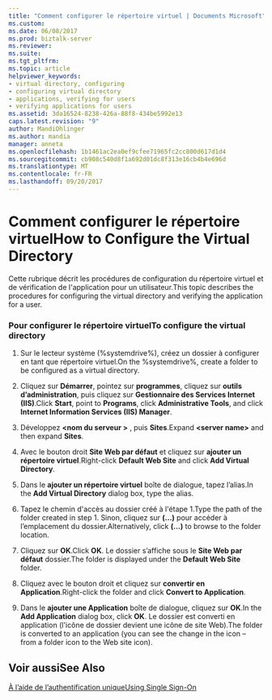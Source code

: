 ```yaml
---
title: "Comment configurer le répertoire virtuel | Documents Microsoft"
ms.custom: 
ms.date: 06/08/2017
ms.prod: biztalk-server
ms.reviewer: 
ms.suite: 
ms.tgt_pltfrm: 
ms.topic: article
helpviewer_keywords:
- virtual directory, configuring
- configuring virtual directory
- applications, verifying for users
- verifying applications for users
ms.assetid: 3da16524-8238-426a-88f8-434be5992e13
caps.latest.revision: "9"
author: MandiOhlinger
ms.author: mandia
manager: anneta
ms.openlocfilehash: 1b1461ac2ea0ef9cfee71965fc2cc800d617d1d4
ms.sourcegitcommit: cb908c540d8f1a692d01dc8f313e16cb4b4e696d
ms.translationtype: MT
ms.contentlocale: fr-FR
ms.lasthandoff: 09/20/2017
---
```

# <a name="how-to-configure-the-virtual-directory"></a><span data-ttu-id="08bfc-102">Comment configurer le répertoire virtuel</span><span class="sxs-lookup"><span data-stu-id="08bfc-102">How to Configure the Virtual Directory</span></span>
<span data-ttu-id="08bfc-103">Cette rubrique décrit les procédures de configuration du répertoire virtuel et de vérification de l'application pour un utilisateur.</span><span class="sxs-lookup"><span data-stu-id="08bfc-103">This topic describes the procedures for configuring the virtual directory and verifying the application for a user.</span></span>  
  
### <a name="to-configure-the-virtual-directory"></a><span data-ttu-id="08bfc-104">Pour configurer le répertoire virtuel</span><span class="sxs-lookup"><span data-stu-id="08bfc-104">To configure the virtual directory</span></span>  
  
1.  <span data-ttu-id="08bfc-105">Sur le lecteur système (%systemdrive%), créez un dossier à configurer en tant que répertoire virtuel.</span><span class="sxs-lookup"><span data-stu-id="08bfc-105">On the %systemdrive%, create a folder to be configured as a virtual directory.</span></span>  
  
2.  <span data-ttu-id="08bfc-106">Cliquez sur **Démarrer**, pointez sur **programmes**, cliquez sur **outils d’administration**, puis cliquez sur **Gestionnaire des Services Internet (IIS)**.</span><span class="sxs-lookup"><span data-stu-id="08bfc-106">Click **Start**, point to **Programs**, click **Administrative Tools**, and click **Internet Information Services (IIS) Manager**.</span></span>  
  
3.  <span data-ttu-id="08bfc-107">Développez  **\<nom du serveur >** , puis **Sites**.</span><span class="sxs-lookup"><span data-stu-id="08bfc-107">Expand **\<server name>** and then expand **Sites**.</span></span>  
  
4.  <span data-ttu-id="08bfc-108">Avec le bouton droit **Site Web par défaut** et cliquez sur **ajouter un répertoire virtuel**.</span><span class="sxs-lookup"><span data-stu-id="08bfc-108">Right-click **Default Web Site** and click **Add Virtual Directory**.</span></span>  
  
5.  <span data-ttu-id="08bfc-109">Dans le **ajouter un répertoire virtuel** boîte de dialogue, tapez l’alias.</span><span class="sxs-lookup"><span data-stu-id="08bfc-109">In the **Add Virtual Directory** dialog box, type the alias.</span></span>  
  
6.  <span data-ttu-id="08bfc-110">Tapez le chemin d'accès au dossier créé à l'étape 1.</span><span class="sxs-lookup"><span data-stu-id="08bfc-110">Type the path of the folder created in step 1.</span></span> <span data-ttu-id="08bfc-111">Sinon, cliquez sur **(...)**  pour accéder à l’emplacement du dossier.</span><span class="sxs-lookup"><span data-stu-id="08bfc-111">Alternatively, click **(…)** to browse to the folder location.</span></span>  
  
7.  <span data-ttu-id="08bfc-112">Cliquez sur **OK**.</span><span class="sxs-lookup"><span data-stu-id="08bfc-112">Click **OK**.</span></span> <span data-ttu-id="08bfc-113">Le dossier s’affiche sous le **Site Web par défaut** dossier.</span><span class="sxs-lookup"><span data-stu-id="08bfc-113">The folder is displayed under the **Default Web Site** folder.</span></span>  
  
8.  <span data-ttu-id="08bfc-114">Cliquez avec le bouton droit et cliquez sur **convertir en Application**.</span><span class="sxs-lookup"><span data-stu-id="08bfc-114">Right-click the folder and click **Convert to Application**.</span></span>  
  
9. <span data-ttu-id="08bfc-115">Dans le **ajouter une Application** boîte de dialogue, cliquez sur **OK**.</span><span class="sxs-lookup"><span data-stu-id="08bfc-115">In the **Add Application** dialog box, click **OK**.</span></span> <span data-ttu-id="08bfc-116">Le dossier est converti en application (l'icône de dossier devient une icône de site Web).</span><span class="sxs-lookup"><span data-stu-id="08bfc-116">The folder is converted to an application (you can see the change in the icon – from a folder icon to the Web site icon).</span></span>  
  
## <a name="see-also"></a><span data-ttu-id="08bfc-117">Voir aussi</span><span class="sxs-lookup"><span data-stu-id="08bfc-117">See Also</span></span>  
 [<span data-ttu-id="08bfc-118">À l’aide de l’authentification unique</span><span class="sxs-lookup"><span data-stu-id="08bfc-118">Using Single Sign-On</span></span>](../core/using-single-sign-on2.md)